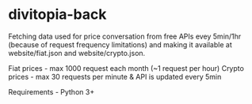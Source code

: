 # divitopia-back


Fetching data used for price conversation from free APIs evey 5min/1hr (because of request frequency limitations) and making it available at website/fiat.json and website/crypto.json.

Fiat prices - max 1000 request each month (~1 request per hour)
Crypto prices - max 30 requests per minute & API is updated every 5min

Requirements - Python 3+








